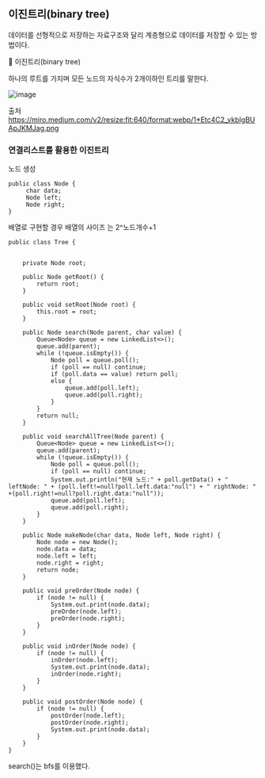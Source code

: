 <h2>이진트리(binary tree)</h2>
데이터를 선형적으로 저장하는 자료구조와 달리 계층형으로 데이터를 저장할 수 있는 방법이다.

🧐 이진트리(binary tree)

하나의 루트를 가지며 모든 노드의 자식수가 2개이하인 트리를 말한다.

![image](https://github.com/Jung-MinGi/dataStructure/assets/118701129/dfebc117-0067-467d-9fd6-5f940cec2410)


출처 https://miro.medium.com/v2/resize:fit:640/format:webp/1*Etc4C2_vkbIgBUApJKMJag.png

<h3>연결리스트를 활용한 이진트리</h3>

노드 생성
```
public class Node {
     char data;
     Node left;
     Node right;
}
```

배열로 구현할 경우 배열의 사이즈 는 2^노드개수+1


```
public class Tree {


    private Node root;

    public Node getRoot() {
        return root;
    }

    public void setRoot(Node root) {
        this.root = root;
    }

    public Node search(Node parent, char value) {
        Queue<Node> queue = new LinkedList<>();
        queue.add(parent);
        while (!queue.isEmpty()) {
            Node poll = queue.poll();
            if (poll == null) continue;
            if (poll.data == value) return poll;
            else {
                queue.add(poll.left);
                queue.add(poll.right);
            }
        }
        return null;
    }

    public void searchAllTree(Node parent) {
        Queue<Node> queue = new LinkedList<>();
        queue.add(parent);
        while (!queue.isEmpty()) {
            Node poll = queue.poll();
            if (poll == null) continue;
            System.out.println("현재 노드:" + poll.getData() + " leftNode: " + (poll.left!=null?poll.left.data:"null") + " rightNode: " +(poll.right!=null?poll.right.data:"null"));
            queue.add(poll.left);
            queue.add(poll.right);
        }
    }

    public Node makeNode(char data, Node left, Node right) {
        Node node = new Node();
        node.data = data;
        node.left = left;
        node.right = right;
        return node;
    }

    public void preOrder(Node node) {
        if (node != null) {
            System.out.print(node.data);
            preOrder(node.left);
            preOrder(node.right);
        }
    }

    public void inOrder(Node node) {
        if (node != null) {
            inOrder(node.left);
            System.out.print(node.data);
            inOrder(node.right);
        }
    }

    public void postOrder(Node node) {
        if (node != null) {
            postOrder(node.left);
            postOrder(node.right);
            System.out.print(node.data);
        }
    }
}
```
search()는 bfs를 이용했다.

